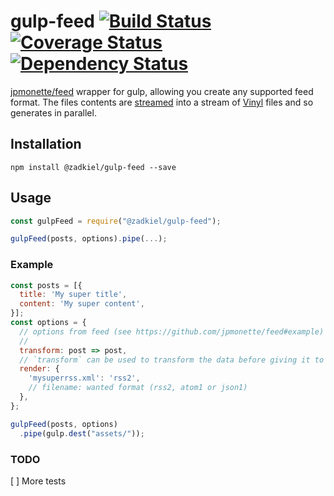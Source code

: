 # gulp-feed [![Build Status](https://travis-ci.org/aslafy-z/gulp-feed.svg?branch=master)](https://travis-ci.org/aslafy-z/gulp-feed) [![Coverage Status](https://coveralls.io/repos/aslafy-z/gulp-feed/badge.svg?branch=master&service=github)](https://coveralls.io/github/aslafy-z/gulp-feed?branch=master) [![Dependency Status](https://david-dm.org/aslafy-z/gulp-feed.svg)](https://david-dm.org/aslafy-z/gulp-feed)

[jpmonette/feed](https://github.com/jpmonette/feed) wrapper for gulp, allowing you create any supported feed format. The files contents are [streamed](streamed) into a stream of [Vinyl](https://github.com/gulpjs/vinyl) files and so generates in parallel.


## Installation

```
npm install @zadkiel/gulp-feed --save
```


## Usage

```javascript
const gulpFeed = require("@zadkiel/gulp-feed");

gulpFeed(posts, options).pipe(...);
```

### Example

	
```javascript
const posts = [{
  title: 'My super title',
  content: 'My super content',
}];
const options = {
  // options from feed (see https://github.com/jpmonette/feed#example)
  // 
  transform: post => post,
  // `transform` can be used to transform the data before giving it to feed (to adapt it)
  render: {
    'mysuperrss.xml': 'rss2',
    // filename: wanted format (rss2, atom1 or json1)
  },
};

gulpFeed(posts, options)
  .pipe(gulp.dest("assets/"));
```

### TODO

[ ] More tests
